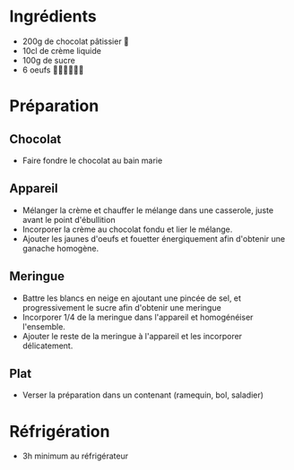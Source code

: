 # Ingrédients

* 200g de chocolat pâtissier 🍫
* 10cl de crème liquide
* 100g de sucre
* 6 oeufs 🥚🥚🥚🥚🥚🥚

# Préparation

## Chocolat

* Faire fondre le chocolat au bain marie

## Appareil

* Mélanger la crème et chauffer le mélange dans une casserole, juste avant le point d'ébullition
* Incorporer la crème au chocolat fondu et lier le mélange.
* Ajouter les jaunes d'oeufs et fouetter énergiquement afin d'obtenir une ganache homogène.

## Meringue

* Battre les blancs en neige en ajoutant une pincée de sel, et progressivement le sucre afin d'obtenir une meringue
* Incorporer 1/4 de la meringue dans l'appareil et homogénéiser l'ensemble.
* Ajouter le reste de la meringue à l'appareil et les incorporer délicatement.

## Plat

* Verser la préparation dans un contenant (ramequin, bol, saladier)

# Réfrigération

* 3h minimum au réfrigérateur
